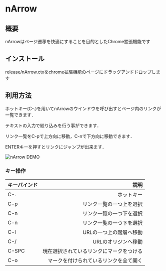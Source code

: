 # nArrow

## 概要
nArrowはページ遷移を快適にすることを目的としたChrome拡張機能です

## インストール
release/nArrow.ctxをchrome拡張機能のページにドラッグアンドドロップします

## 利用方法
ホットキー(C-.)を用いてnArrowのウインドウを呼び出すとページ内のリンクが一覧できます．

テキストの入力で絞り込みを行う事ができます．

リンク一覧をC-pで上方向に移動，C-nで下方向に移動できます．

ENTERキーを押すとリンクにジャンプが出来ます．

![nArrow DEMO](http://i.gyazo.com/001644c841b2135a575ef7f7e2ff8e08.gif "nArrow DEMO")

### キー操作
| キーバインド |説明|
|:-----|-------:|
|C-.|ホットキー|
|C-p|リンク一覧の一つ上を選択|
|C-n|リンク一覧の一つ下を選択|
|C-n|リンク一覧の一つ下を選択|
|C-l|URLの一つ上の階層へ移動|
|C-/|URLのオリジンへ移動|
|C-SPC|現在選択されているリンクにマークをつける|
|C-o|マークを付けられているリンクを全て開く|
